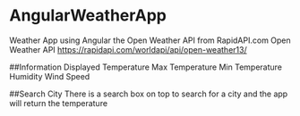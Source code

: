 # AngularWeatherApp

Weather App using Angular the Open Weather API from RapidAPI.com
Open Weather API https://rapidapi.com/worldapi/api/open-weather13/

##Information Displayed
Temperature
Max Temperature
Min Temperature
Humidity
Wind Speed

##Search City
There is a search box on top to search for a city and the app will return the temperature
